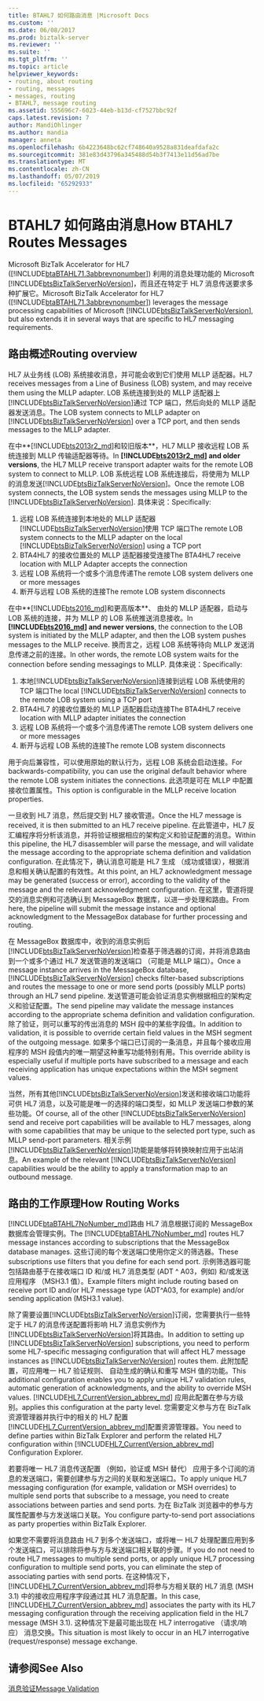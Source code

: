```yaml
---
title: BTAHL7 如何路由消息 |Microsoft Docs
ms.custom: ''
ms.date: 06/08/2017
ms.prod: biztalk-server
ms.reviewer: ''
ms.suite: ''
ms.tgt_pltfrm: ''
ms.topic: article
helpviewer_keywords:
- routing, about routing
- routing, messages
- messages, routing
- BTAHL7, message routing
ms.assetid: 555696c7-6023-44eb-b13d-cf7527bbc92f
caps.latest.revision: 7
author: MandiOhlinger
ms.author: mandia
manager: anneta
ms.openlocfilehash: 6b4223648bc62cf748640a9528a831deafdafa2c
ms.sourcegitcommit: 381e83d43796a345488d54b3f7413e11d56ad7be
ms.translationtype: MT
ms.contentlocale: zh-CN
ms.lasthandoff: 05/07/2019
ms.locfileid: "65292933"
---
```

# <a name="how-btahl7-routes-messages"></a><span data-ttu-id="ea243-102">BTAHL7 如何路由消息</span><span class="sxs-lookup"><span data-stu-id="ea243-102">How BTAHL7 Routes Messages</span></span>
<span data-ttu-id="ea243-103">Microsoft BizTalk Accelerator for HL7 ([!INCLUDE[btaBTAHL71.3abbrevnonumber](../../includes/btabtahl71-3abbrevnonumber-md.md)]) 利用的消息处理功能的 Microsoft [!INCLUDE[btsBizTalkServerNoVersion](../../includes/btsbiztalkservernoversion-md.md)]，而且还在特定于 HL7 消息传送要求多种扩展它。</span><span class="sxs-lookup"><span data-stu-id="ea243-103">Microsoft BizTalk Accelerator for HL7 ([!INCLUDE[btaBTAHL71.3abbrevnonumber](../../includes/btabtahl71-3abbrevnonumber-md.md)]) leverages the message processing capabilities of Microsoft [!INCLUDE[btsBizTalkServerNoVersion](../../includes/btsbiztalkservernoversion-md.md)], but also extends it in several ways that are specific to HL7 messaging requirements.</span></span>  

## <a name="routing-overview"></a><span data-ttu-id="ea243-104">路由概述</span><span class="sxs-lookup"><span data-stu-id="ea243-104">Routing overview</span></span>

<span data-ttu-id="ea243-105">HL7 从业务线 (LOB) 系统接收消息，并可能会收到它们使用 MLLP 适配器。</span><span class="sxs-lookup"><span data-stu-id="ea243-105">HL7 receives messages from a Line of Business (LOB) system, and may receive them using the MLLP adapter.</span></span> <span data-ttu-id="ea243-106">LOB 系统连接到处的 MLLP 适配器上[!INCLUDE[btsBizTalkServerNoVersion](../../includes/btsbiztalkservernoversion-md.md)]通过 TCP 端口，然后向处的 MLLP 适配器发送消息。</span><span class="sxs-lookup"><span data-stu-id="ea243-106">The LOB system connects to MLLP adapter on [!INCLUDE[btsBizTalkServerNoVersion](../../includes/btsbiztalkservernoversion-md.md)] over a TCP port, and then sends messages to the MLLP adapter.</span></span>

<span data-ttu-id="ea243-107">在中**[!INCLUDE[bts2013r2_md](../../includes/bts2013r2-md.md)]和较旧版本**，HL7 MLLP 接收远程 LOB 系统连接到 MLLP 传输适配器等待。</span><span class="sxs-lookup"><span data-stu-id="ea243-107">In **[!INCLUDE[bts2013r2_md](../../includes/bts2013r2-md.md)] and older versions**, the HL7 MLLP receive transport adapter waits for the remote LOB system to connect to MLLP.</span></span> <span data-ttu-id="ea243-108">LOB 系统远程 LOB 系统连接后，将使用为 MLLP 的消息发送[!INCLUDE[btsBizTalkServerNoVersion](../../includes/btsbiztalkservernoversion-md.md)]。</span><span class="sxs-lookup"><span data-stu-id="ea243-108">Once the remote LOB system connects, the LOB system sends the messages using MLLP to the [!INCLUDE[btsBizTalkServerNoVersion](../../includes/btsbiztalkservernoversion-md.md)].</span></span> <span data-ttu-id="ea243-109">具体来说：</span><span class="sxs-lookup"><span data-stu-id="ea243-109">Specifically:</span></span> 

1. <span data-ttu-id="ea243-110">远程 LOB 系统连接到本地处的 MLLP 适配器[!INCLUDE[btsBizTalkServerNoVersion](../../includes/btsbiztalkservernoversion-md.md)]使用 TCP 端口</span><span class="sxs-lookup"><span data-stu-id="ea243-110">The remote LOB system connects to the MLLP adapter on the local [!INCLUDE[btsBizTalkServerNoVersion](../../includes/btsbiztalkservernoversion-md.md)] using a TCP port</span></span> 
2. <span data-ttu-id="ea243-111">BTA4HL7 的接收位置处的 MLLP 适配器接受连接</span><span class="sxs-lookup"><span data-stu-id="ea243-111">The BTA4HL7 receive location with MLLP Adapter accepts the connection</span></span> 
3. <span data-ttu-id="ea243-112">远程 LOB 系统将一个或多个消息传递</span><span class="sxs-lookup"><span data-stu-id="ea243-112">The remote LOB system delivers one or more messages</span></span> 
4. <span data-ttu-id="ea243-113">断开与远程 LOB 系统的连接</span><span class="sxs-lookup"><span data-stu-id="ea243-113">The remote LOB system disconnects</span></span>

<span data-ttu-id="ea243-114">在中**[!INCLUDE[bts2016_md](../../includes/bts2016-md.md)]和更高版本**、 由处的 MLLP 适配器，启动与 LOB 系统的连接，并为 MLLP 的 LOB 系统推送消息接收。</span><span class="sxs-lookup"><span data-stu-id="ea243-114">In **[!INCLUDE[bts2016_md](../../includes/bts2016-md.md)] and newer versions**, the connection to the LOB system is initiated by the MLLP adapter, and then the LOB system pushes messages to the MLLP receive.</span></span> <span data-ttu-id="ea243-115">换而言之，远程 LOB 系统等待向 MLLP 发送消息传递之前的连接。</span><span class="sxs-lookup"><span data-stu-id="ea243-115">In other words, the remote LOB system waits for the connection before sending messagings to MLLP.</span></span> <span data-ttu-id="ea243-116">具体来说：</span><span class="sxs-lookup"><span data-stu-id="ea243-116">Specifically:</span></span> 

1. <span data-ttu-id="ea243-117">本地[!INCLUDE[btsBizTalkServerNoVersion](../../includes/btsbiztalkservernoversion-md.md)]连接到远程 LOB 系统使用的 TCP 端口</span><span class="sxs-lookup"><span data-stu-id="ea243-117">The local [!INCLUDE[btsBizTalkServerNoVersion](../../includes/btsbiztalkservernoversion-md.md)] connects to the remote LOB system using a TCP port</span></span> 
2. <span data-ttu-id="ea243-118">BTA4HL7 的接收位置处的 MLLP 适配器启动连接</span><span class="sxs-lookup"><span data-stu-id="ea243-118">The BTA4HL7 receive location with MLLP adapter initiates the connection</span></span> 
3. <span data-ttu-id="ea243-119">远程 LOB 系统将一个或多个消息传递</span><span class="sxs-lookup"><span data-stu-id="ea243-119">The remote LOB system delivers one or more messages</span></span> 
4. <span data-ttu-id="ea243-120">断开与远程 LOB 系统的连接</span><span class="sxs-lookup"><span data-stu-id="ea243-120">The remote LOB system disconnects</span></span> 

<span data-ttu-id="ea243-121">用于向后兼容性，可以使用原始的默认行为，远程 LOB 系统会启动连接。</span><span class="sxs-lookup"><span data-stu-id="ea243-121">For backwards-compatibility, you can use the original default behavior where the remote LOB system initiates the connections.</span></span> <span data-ttu-id="ea243-122">此选项是可在 MLLP 中配置接收位置属性。</span><span class="sxs-lookup"><span data-stu-id="ea243-122">This option is configurable in the MLLP receive location properties.</span></span> 
 
<span data-ttu-id="ea243-123">一旦收到 HL7 消息，然后提交到 HL7 接收管道。</span><span class="sxs-lookup"><span data-stu-id="ea243-123">Once the HL7 message is received, it is then submitted to an HL7 receive pipeline.</span></span> <span data-ttu-id="ea243-124">在此管道中，HL7 反汇编程序将分析该消息，并将验证根据相应的架构定义和验证配置的消息。</span><span class="sxs-lookup"><span data-stu-id="ea243-124">Within this pipeline, the HL7 disassembler will parse the message, and will validate the message according to the appropriate schema definition and validation configuration.</span></span> <span data-ttu-id="ea243-125">在此情况下，确认消息可能是 HL7 生成 （成功或错误），根据消息和相关确认配置的有效性。</span><span class="sxs-lookup"><span data-stu-id="ea243-125">At this point, an HL7 acknowledgment message may be generated (success or error), according to the validity of the message and the relevant acknowledgment configuration.</span></span> <span data-ttu-id="ea243-126">在这里，管道将提交的消息实例和可选确认到 MessageBox 数据库，以进一步处理和路由。</span><span class="sxs-lookup"><span data-stu-id="ea243-126">From here, the pipeline will submit the message instance and optional acknowledgment to the MessageBox database for further processing and routing.</span></span>  
  
 <span data-ttu-id="ea243-127">在 MessageBox 数据库中，收到的消息实例后[!INCLUDE[btsBizTalkServerNoVersion](../../includes/btsbiztalkservernoversion-md.md)]检查基于筛选器的订阅，并将消息路由到一个或多个通过 HL7 发送管道的发送端口 （可能是 MLLP 端口）。</span><span class="sxs-lookup"><span data-stu-id="ea243-127">Once a message instance arrives in the MessageBox database, [!INCLUDE[btsBizTalkServerNoVersion](../../includes/btsbiztalkservernoversion-md.md)] checks filter-based subscriptions and routes the message to one or more send ports (possibly MLLP ports) through an HL7 send pipeline.</span></span> <span data-ttu-id="ea243-128">发送管道可能会验证消息实例根据相应的架构定义和验证配置。</span><span class="sxs-lookup"><span data-stu-id="ea243-128">The send pipeline may validate the message instances according to the appropriate schema definition and validation configuration.</span></span> <span data-ttu-id="ea243-129">除了验证，则可以重写的传出消息的 MSH 段中的某些字段值。</span><span class="sxs-lookup"><span data-stu-id="ea243-129">In addition to validation, it is possible to override certain field values in the MSH segment of the outgoing message.</span></span> <span data-ttu-id="ea243-130">如果多个端口已订阅的一条消息，并且每个接收应用程序的 MSH 段值内的唯一期望这种重写功能特别有用。</span><span class="sxs-lookup"><span data-stu-id="ea243-130">This override ability is especially useful if multiple ports have subscribed to a message and each receiving application has unique expectations within the MSH segment values.</span></span>  
  
 <span data-ttu-id="ea243-131">当然，所有其他[!INCLUDE[btsBizTalkServerNoVersion](../../includes/btsbiztalkservernoversion-md.md)]发送和接收端口功能将可供 HL7 消息，以及可能是唯一的选择的端口类型，如 MLLP 发送端口参数的某些功能。</span><span class="sxs-lookup"><span data-stu-id="ea243-131">Of course, all of the other [!INCLUDE[btsBizTalkServerNoVersion](../../includes/btsbiztalkservernoversion-md.md)] send and receive port capabilities will be available to HL7 messages, along with some capabilities that may be unique to the selected port type, such as MLLP send-port parameters.</span></span> <span data-ttu-id="ea243-132">相关示例[!INCLUDE[btsBizTalkServerNoVersion](../../includes/btsbiztalkservernoversion-md.md)]功能是能够将转换映射应用于出站消息。</span><span class="sxs-lookup"><span data-stu-id="ea243-132">An example of the relevant [!INCLUDE[btsBizTalkServerNoVersion](../../includes/btsbiztalkservernoversion-md.md)] capabilities would be the ability to apply a transformation map to an outbound message.</span></span>  
  
## <a name="how-routing-works"></a><span data-ttu-id="ea243-133">路由的工作原理</span><span class="sxs-lookup"><span data-stu-id="ea243-133">How Routing Works</span></span>

<span data-ttu-id="ea243-134">[!INCLUDE[btaBTAHL7NoNumber_md](../../includes/btabtahl7nonumber-md.md)]路由 HL7 消息根据订阅的 MessageBox 数据库会管理实例。</span><span class="sxs-lookup"><span data-stu-id="ea243-134">The [!INCLUDE[btaBTAHL7NoNumber_md](../../includes/btabtahl7nonumber-md.md)] routes HL7 message instances according to subscriptions that the MessageBox database manages.</span></span> <span data-ttu-id="ea243-135">这些订阅的每个发送端口使用你定义的筛选器。</span><span class="sxs-lookup"><span data-stu-id="ea243-135">These subscriptions use filters that you define for each send port.</span></span> <span data-ttu-id="ea243-136">示例筛选器可能包括路由基于在接收端口 ID 和/或 HL7 消息类型 (ADT ^ A03，例如) 和/或发送应用程序 （MSH3.1 值）。</span><span class="sxs-lookup"><span data-stu-id="ea243-136">Example filters might include routing based on receive port ID and/or HL7 message type (ADT^A03, for example) and/or sending application (MSH3.1 value).</span></span>  
  
 <span data-ttu-id="ea243-137">除了需要设置[!INCLUDE[btsBizTalkServerNoVersion](../../includes/btsbiztalkservernoversion-md.md)]订阅，您需要执行一些特定于 HL7 的消息传送配置将影响 HL7 消息实例作为[!INCLUDE[btsBizTalkServerNoVersion](../../includes/btsbiztalkservernoversion-md.md)]将其路由。</span><span class="sxs-lookup"><span data-stu-id="ea243-137">In addition to setting up [!INCLUDE[btsBizTalkServerNoVersion](../../includes/btsbiztalkservernoversion-md.md)] subscriptions, you need to perform some HL7-specific messaging configuration that will affect HL7 message instances as [!INCLUDE[btsBizTalkServerNoVersion](../../includes/btsbiztalkservernoversion-md.md)] routes them.</span></span> <span data-ttu-id="ea243-138">此附加配置，可应用唯一 HL7 验证规则、 自动生成的确认和重写 MSH 值的功能。</span><span class="sxs-lookup"><span data-stu-id="ea243-138">This additional configuration enables you to apply unique HL7 validation rules, automatic generation of acknowledgments, and the ability to override MSH values.</span></span> [!INCLUDE[HL7_CurrentVersion_abbrev_md](../../includes/hl7-currentversion-abbrev-md.md)] <span data-ttu-id="ea243-139">应用此配置在参与方级别。</span><span class="sxs-lookup"><span data-stu-id="ea243-139">applies this configuration at the party level.</span></span> <span data-ttu-id="ea243-140">您需要定义参与方在 BizTalk 资源管理器并执行中的相关的 HL7 配置[!INCLUDE[HL7_CurrentVersion_abbrev_md](../../includes/hl7-currentversion-abbrev-md.md)]配置资源管理器。</span><span class="sxs-lookup"><span data-stu-id="ea243-140">You need to define parties within BizTalk Explorer and perform the related HL7 configuration within [!INCLUDE[HL7_CurrentVersion_abbrev_md](../../includes/hl7-currentversion-abbrev-md.md)] Configuration Explorer.</span></span>  
  
 <span data-ttu-id="ea243-141">若要将唯一 HL7 消息传送配置 （例如，验证或 MSH 替代） 应用于多个订阅的消息的发送端口，需要创建参与方之间的关联和发送端口。</span><span class="sxs-lookup"><span data-stu-id="ea243-141">To apply unique HL7 messaging configuration (for example, validation or MSH overrides) to multiple send ports that subscribe to a message, you need to create associations between parties and send ports.</span></span> <span data-ttu-id="ea243-142">为在 BizTalk 浏览器中的参与方属性配置参与方发送端口关联。</span><span class="sxs-lookup"><span data-stu-id="ea243-142">You configure party-to-send port associations as party properties within BizTalk Explorer.</span></span>  
  
 <span data-ttu-id="ea243-143">如果您不需要将消息路由 HL7 到多个发送端口，或将唯一 HL7 处理配置应用到多个发送端口，可以排除将参与方与发送端口相关联的步骤。</span><span class="sxs-lookup"><span data-stu-id="ea243-143">If you do not need to route HL7 messages to multiple send ports, or apply unique HL7 processing configuration to multiple send ports, you can eliminate the step of associating parties with send ports.</span></span> <span data-ttu-id="ea243-144">在这种情况下，[!INCLUDE[HL7_CurrentVersion_abbrev_md](../../includes/hl7-currentversion-abbrev-md.md)]将参与方相关联的 HL7 消息 (MSH 3.1) 中的接收应用程序字段通过其 HL7 消息配置。</span><span class="sxs-lookup"><span data-stu-id="ea243-144">In this case, [!INCLUDE[HL7_CurrentVersion_abbrev_md](../../includes/hl7-currentversion-abbrev-md.md)] associates the party with its HL7 messaging configuration through the receiving application field in the HL7 message (MSH 3.1).</span></span> <span data-ttu-id="ea243-145">这种情况下是最可能出现在 HL7 interrogative （请求/响应） 消息交换。</span><span class="sxs-lookup"><span data-stu-id="ea243-145">This situation is most likely to occur in an HL7 interrogative (request/response) message exchange.</span></span>  
  
## <a name="see-also"></a><span data-ttu-id="ea243-146">请参阅</span><span class="sxs-lookup"><span data-stu-id="ea243-146">See Also</span></span>  
 [<span data-ttu-id="ea243-147">消息验证</span><span class="sxs-lookup"><span data-stu-id="ea243-147">Message Validation</span></span>](../../adapters-and-accelerators/accelerator-hl7/message-validation.md)